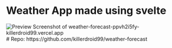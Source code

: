 # Weather App made using svelte

<img src="blob:https://vercel.com/46534719-e62d-46e7-98a5-025633a23312" class="screenshot_image__fGVUW" alt="Preview Screenshot of weather-forecast-ppvh2i5fy-killerdroid99.vercel.app">
# Repo: https://github.com/killerdroid99/weather-forecast